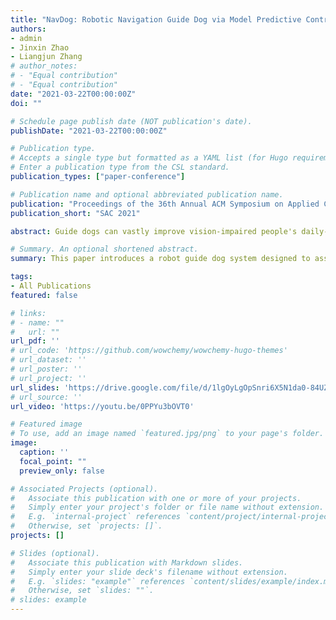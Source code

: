 ```yaml
---
title: "NavDog: Robotic Navigation Guide Dog via Model Predictive Control and Human-Robot Modeling"
authors:
- admin
- Jinxin Zhao
- Liangjun Zhang
# author_notes:
# - "Equal contribution"
# - "Equal contribution"
date: "2021-03-22T00:00:00Z"
doi: ""

# Schedule page publish date (NOT publication's date).
publishDate: "2021-03-22T00:00:00Z"

# Publication type.
# Accepts a single type but formatted as a YAML list (for Hugo requirements).
# Enter a publication type from the CSL standard.
publication_types: ["paper-conference"]

# Publication name and optional abbreviated publication name.
publication: "Proceedings of the 36th Annual ACM Symposium on Applied Computing"
publication_short: "SAC 2021"

abstract: Guide dogs can vastly improve vision-impaired people's daily-life quality by guiding them to destinations while avoiding obstacles. Animal guide dogs are costly for training. This paper presents a robot guide dog system to take a vision-impaired user to a destination while avoiding obstacles in the environment for both the user and the robot dog. A novel human-robot kinematic model and an MPC-based motion planning and control algorithm are proposed. We implement the method on a wheeled ground robot. All the sensors are mounted on the robot, and the human user does not have to take additional sensor devices. Simulation and real-world experiment results show that the proposed method can tackle challenging navigation tasks in narrow corridors for vision-impaired people.

# Summary. An optional shortened abstract.
summary: This paper introduces a robot guide dog system designed to assist vision-impaired individuals in navigating environments. Using a novel human-robot kinematic model and a Model Predictive Control (MPC) algorithm, this wheeled ground robot can successfully guide users through narrow corridors, avoiding obstacles and enhancing their mobility.

tags:
- All Publications
featured: false

# links:
# - name: ""
#   url: ""
url_pdf: ''
# url_code: 'https://github.com/wowchemy/wowchemy-hugo-themes'
# url_dataset: ''
# url_poster: ''
# url_project: ''
url_slides: 'https://drive.google.com/file/d/1lgOyLgOpSnri6X5N1da0-84UZ9jql4zk/view?usp=sharing'
# url_source: ''
url_video: 'https://youtu.be/0PPYu3bOVT0'

# Featured image
# To use, add an image named `featured.jpg/png` to your page's folder. 
image:
  caption: ''
  focal_point: ""
  preview_only: false

# Associated Projects (optional).
#   Associate this publication with one or more of your projects.
#   Simply enter your project's folder or file name without extension.
#   E.g. `internal-project` references `content/project/internal-project/index.md`.
#   Otherwise, set `projects: []`.
projects: []

# Slides (optional).
#   Associate this publication with Markdown slides.
#   Simply enter your slide deck's filename without extension.
#   E.g. `slides: "example"` references `content/slides/example/index.md`.
#   Otherwise, set `slides: ""`.
# slides: example
---
```

